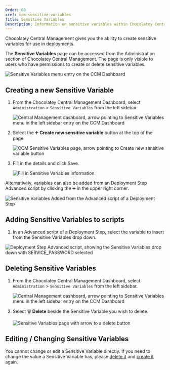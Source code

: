 ```yaml
---
Order: 60
xref: ccm-sensitive-variables
Title: Sensitive Variables
Description: Information on sensitive variables within Chocolatey Central Management
---
```


Chocolatey Central Management gives you the ability to create sensitive variables for use in deployments.

The **Sensitive Variables** page can be accessed from the Administration section of Chocolatey Central Management. The page is only visible to users who have permissions to create or delete sensitive variables.

![Sensitive Variables menu entry on the CCM Dashboard](/assets/images/sensitive-variables/ccm-sensitive-variables-nav.png)

## Creating a new Sensitive Variable

1. From the Chocolatey Central Management Dashboard, select `Administration` > `Sensitive Variables` from the left sidebar.

    ![Central Management dashboard, arrow pointing to Sensitive Variables menu in the left sidebar entry on the CCM Dashboard](/assets/images/sensitive-variables/ccm-sensitive-variables-nav.png)
1. Select the :heavy_plus_sign: **Create new sensitive variable** button at the top of the page.

    ![CCM Sensitive Variables page, arrow pointing to Create new sensitive variable button](/assets/images/sensitive-variables/create-new-btn.png)
1. Fill in the details and click Save.

    ![Fill in Sensitive Variables information](/assets/images/sensitive-variables/fill-in-variable.png)

Alternatively, variables can also be added from an Deployment Step Advanced script by clicking the :heavy_plus_sign: in the upper right corner.

![Sensitive Variables Added from the Advanced script of a Deployment Step](/assets/images/sensitive-variables/ccm-deployment-step-add-btn.png)

## Adding Sensitive Variables to scripts

<?! Include "../../../../shared/sensitive-variables-note.txt" /?>

1. In an Advanced script of a Deployment Step, select the variable to insert from the Sensitive Variables drop down.

![Deployment Step Advanced script, showing the Sensitive Variables drop down with SERVICE_PASSWORD selected](/assets/images/sensitive-variables/add-variable-to-deployment-step.png)

## Deleting Sensitive Variables

1. From the Chocolatey Central Management Dashboard, select `Administration` > `Sensitive Variables` from the left sidebar.

    ![Central Management dashboard, arrow pointing to Sensitive Variables menu in the left sidebar entry on the CCM Dashboard](/assets/images/sensitive-variables/ccm-sensitive-variables-nav.png)
1. Select :wastebasket: **Delete** beside the Sensitive Variable you wish to delete.

    ![Sensitive Variables page with arrow to a delete button](/assets/images/sensitive-variables/delete-variable.png)

## Editing / Changing Sensitive Variables

You cannot change or edit a Sensitive Variable directly. If you need to change the value a Sensitive Variable has, please [delete it](#deleting-sensitive-variables) and [create it](#creating-a-new-sensitive-variable) again.